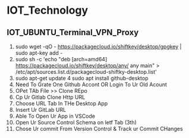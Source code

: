 # IOT_Technology

## IOT_UBUNTU_Terminal_VPN_Proxy

 1. sudo wget -qO - https://packagecloud.io/shiftkey/desktop/gpgkey | sudo apt-key add -
 2. sudo sh -c 'echo "deb [arch=amd64] https://packagecloud.io/shiftkey/desktop/any/ any main" > /etc/apt/sources.list.d/packagecloud-shiftky-desktop.list'
 3. sudo apt-get update
 4 sudo apt install github-desktop
 5. Need To Grate One Github Accont OR Login To Ur Old Acount 
 6. OPet TAb File >> Clone REpo 
 7. Cp Ur Gitlab Clone Http URL 
 8. Choose URL Tab In THe Desktop App 
 9. Insert Ur GitLab URL 
 10. Able To Open Ur App in VSCode 
 11. Open Ur Source Control Schema on letf Tab (3th)
 12. Chose Ur commit From Version Control & Track ur Commit CHanges 
        
 
